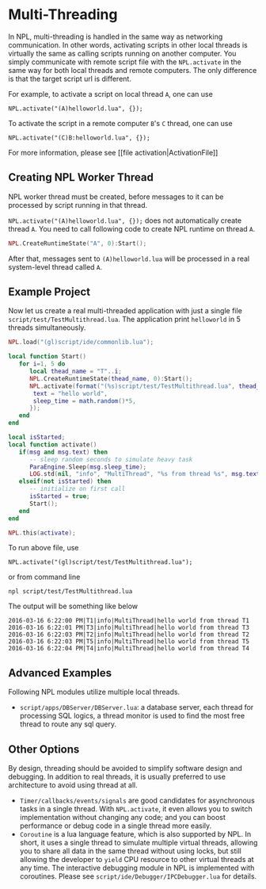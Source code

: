 # Multi-Threading

In NPL, multi-threading is handled in the same way as networking communication. 
In other words, activating scripts in other local threads is virtually the same as calling scripts running on another computer. You simply communicate with remote script file with the `NPL.activate` in the same way for both local threads and remote computers. The only difference is that the target script url is different. 

For example, to activate a script on local thread `A`, one can use 
```
NPL.activate("(A)helloworld.lua", {});
```

To activate the script in a remote computer `B`'s `C` thread, one can use
```
NPL.activate("(C)B:helloworld.lua", {});
```

For more information, please see [[file activation|ActivationFile]]

## Creating NPL Worker Thread
NPL worker thread must be created, before messages to it can be processed by script running in that thread. 

`NPL.activate("(A)helloworld.lua", {});` does not automatically create thread `A`. You need to call following code to create NPL runtime on thread `A`. 

```lua
NPL.CreateRuntimeState("A", 0):Start();
```
After that, messages sent to `(A)helloworld.lua` will be processed in a real system-level thread called `A`.


## Example Project
Now let us create a real multi-threaded application with just a single file `script/test/TestMultithread.lua`. 
The application print `helloworld` in 5 threads simultaneously. 

```lua
NPL.load("(gl)script/ide/commonlib.lua");

local function Start()
   for i=1, 5 do
      local thead_name = "T"..i;
      NPL.CreateRuntimeState(thead_name, 0):Start();
      NPL.activate(format("(%s)script/test/TestMultithread.lua", thead_name), {
	   text = "hello world", 
	   sleep_time = math.random()*5,
      });
   end
end

local isStarted;
local function activate()
   if(msg and msg.text) then
      -- sleep random seconds to simulate heavy task
      ParaEngine.Sleep(msg.sleep_time);
      LOG.std(nil, "info", "MultiThread", "%s from thread %s", msg.text,  __rts__:GetName());
   elseif(not isStarted) then
      -- initialize on first call 
      isStarted = true;
      Start();
   end
end

NPL.this(activate);
```

To run above file, use 
```
NPL.activate("(gl)script/test/TestMultithread.lua");
```
or from command line
```
npl script/test/TestMultithread.lua
```

The output will be something like below
```
2016-03-16 6:22:00 PM|T1|info|MultiThread|hello world from thread T1
2016-03-16 6:22:01 PM|T3|info|MultiThread|hello world from thread T3
2016-03-16 6:22:03 PM|T2|info|MultiThread|hello world from thread T2
2016-03-16 6:22:03 PM|T5|info|MultiThread|hello world from thread T5
2016-03-16 6:22:04 PM|T4|info|MultiThread|hello world from thread T4
```

## Advanced Examples
Following NPL modules utilize multiple local threads.
 * `script/apps/DBServer/DBServer.lua`:  a database server, each thread for processing SQL logics, a thread monitor is used to find the most free thread to route any sql query. 

## Other Options
By design, threading should be avoided to simplify software design and debugging. 
In addition to real threads, it is usually preferred to use architecture to avoid using thread at all. 
* `Timer/callbacks/events/signals` are good candidates for asynchronous tasks in a single thread. With `NPL.activate`, it even allows you to switch implementation without changing any code; and you can boost performance or debug code in a single thread more easily. 
* `Coroutine` is a lua language feature, which is also supported by NPL. In short, it uses a single thread to simulate multiple virtual threads, allowing you to share all data in the same thread without using locks, but still allowing the developer to `yield` CPU resource to other virtual threads at any time. The interactive debugging module in NPL is implemented with coroutines. Please see `script/ide/Debugger/IPCDebugger.lua` for details.





